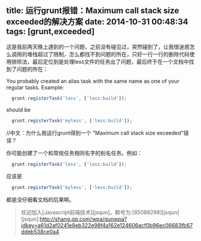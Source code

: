 title: 运行grunt报错：Maximum call stack size exceeded的解决方案
date: 2014-10-31 00:48:34
tags: [grunt,exceeded]
---
这是我前两天晚上遇到的一个问题，之前没有碰见过，突然碰到了，让我很迷惑怎么调用的堆栈超过了限制，怎么都找不到问题的所在，只好一行一行的删除代码使用排除法，最后定位到是处理less文件的任务出了问题，最后终于在一个文档中找到了问题的所在：

You probably created an alias task with the same name as one of your regular tasks. 
Example: 
```javascript
  grunt.registerTask('less', ['less:build']); 
```
should be 
```javascript
  grunt.registerTask('myless', ['less:build']);
```
  
//中文：为什么我运行grunt得到一个 "Maximum call stack size exceeded"错误？
 
你可能创建了一个和常规任务相同名字的别名任务。例如：
```javascript
  grunt.registerTask('less', ['less:build']); 
```
应该是
```javascript
  grunt.registerTask('myless', ['less:build']);
```
都是没仔细看文档的后果啊。

> 欢迎加入[Javascript前端技术][jsqun]，群号为:[85088298][jsqun]
[jsqun]:http://shang.qq.com/wpa/qunwpa?idkey=a61d2af0241e8eb322e98f4a162e124606acf0b96ec06683fb67ddeb538ce0a4